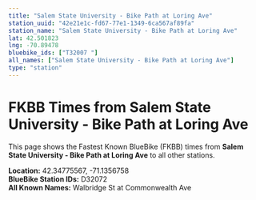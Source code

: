 ```yaml
---
title: "Salem State University - Bike Path at Loring Ave"
station_uuid: "42e21e1c-fd67-77e1-1349-6ca567af89fa"
station_name: "Salem State University - Bike Path at Loring Ave"
lat: 42.501823
lng: -70.89478
bluebike_ids: ["T32007 "]
all_names: ["Salem State University - Bike Path at Loring Ave"]
type: "station"
---
```


# FKBB Times from Salem State University - Bike Path at Loring Ave

This page shows the Fastest Known BlueBike (FKBB) times from **Salem State University - Bike Path at Loring Ave** to all other stations.

**Location:** 42.34775567, -71.1356758  
**BlueBike Station IDs:** D32072  
**All Known Names:** Walbridge St at Commonwealth Ave

